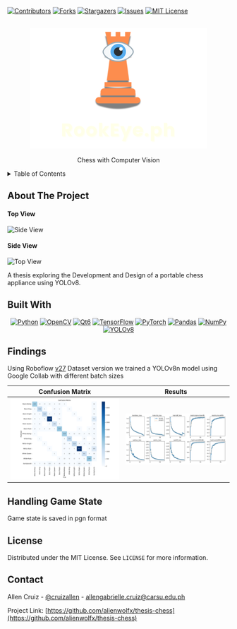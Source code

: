 <!-- Improved compatibility of back to top link: See: https://github.com/othneildrew/Best-README-Template/pull/73 -->

<a id="readme-top"></a>

[![Contributors][contributors-shield]][contributors-url]
[![Forks][forks-shield]][forks-url]
[![Stargazers][stars-shield]][stars-url]
[![Issues][issues-shield]][issues-url]
[![MIT License][license-shield]][license-url]

<!-- PROJECT LOGO -->
<br />
<div align="center">
  <a href="https://github.com/alienwolfx/thesis-chess">
    <img src="img/rookeye.ph.png" alt="Logo">
  </a>

  <p align="center">
    Chess with Computer Vision
    <br />
  </p>
</div>

<!-- TABLE OF CONTENTS -->
<details>
  <summary>Table of Contents</summary>
  <ol>
    <li>
      <a href="#about-the-project">About The Project</a>
      <ul>
        <li><a href="#built-with">Built With</a></li>
      </ul>
    </li>
    <li><a href="#findings">Findings</a></li>
    <li><a href="#license">License</a></li>
    <li><a href="#contact">Contact</a></li>
  </ol>
</details>

<!-- ABOUT THE PROJECT -->

## About The Project

#### Top View

![Side View](images/top_view.gif)

#### Side View

![Top View](images/side_view.gif)

A thesis exploring the Development and Design of a portable chess appliance using YOLOv8.

## Built With

<div align="center">

[![Python][Python]][Python-url] [![OpenCV][OpenCV]][OpenCV-url] [![Qt6][Qt6]][Qt-url]
[![TensorFlow][TensorFlow]][TensorFlow-url] [![PyTorch][PyTorch]][PyTorch-url] [![Pandas][Pandas]][Pandas-url]
[![NumPy][NumPy]][NumPy-url] [![YOLOv8][YOLOv8]][YOLOv8-url]

</div>

## Findings

Using Roboflow [v27](https://app.roboflow.com/rookeye/rookeye/27) Dataset version we trained a YOLOv8n model using Google Collab with different batch sizes

| Confusion Matrix                                      | Results                                    |
| ----------------------------------------------------- | ------------------------------------------ |
| ![Confusion Matrix](images/v27_70EPOCH_confusion.png) | ![Results](images/v27_70EPOCH_results.png) |

## Handling Game State

Game state is saved in pgn format

## License

Distributed under the MIT License. See `LICENSE` for more information.

## Contact

Allen Cruiz - [@cruizallen](https://instagram.com/cruizallen) - <allengabrielle.cruiz@carsu.edu.ph>

Project Link: [https://github.com/alienwolfx/thesis-chess](https://github.com/alienwolfx/thesis-chess)

<!-- MARKDOWN LINKS & IMAGES -->
<!-- https://www.markdownguide.org/basic-syntax/#reference-style-links -->

[contributors-shield]: https://img.shields.io/github/contributors/alienwolfx/thesis-chess.svg?style=for-the-badge
[contributors-url]: https://github.com/alienwolfx/thesis-chess/graphs/contributors
[forks-shield]: https://img.shields.io/github/forks/alienwolfx/thesis-chess.svg?style=for-the-badge
[forks-url]: https://github.com/alienwolfx/thesis-chess/network/members
[stars-shield]: https://img.shields.io/github/stars/alienwolfx/thesis-chess.svg?style=for-the-badge
[stars-url]: https://github.com/alienwolfx/thesis-chess/stargazers
[issues-shield]: https://img.shields.io/github/issues/alienwolfx/thesis-chess.svg?style=for-the-badge
[issues-url]: https://github.com/alienwolfx/thesis-chess/issues
[license-shield]: https://img.shields.io/github/license/alienwolfx/thesis-chess.svg?style=for-the-badge
[license-url]: https://github.com/alienwolfx/thesis-chess/blob/master/LICENSE.txt
[Python]: https://img.shields.io/badge/python-3776AB?style=for-the-badge
[Python-url]: https://www.python.org/
[OpenCV]: https://img.shields.io/badge/OpenCV-5C3EE8?style=for-the-badge
[OpenCV-url]: https://opencv.org/
[Qt6]: https://img.shields.io/badge/Qt6-41CD52?style=for-the-badge
[Qt-url]: https://www.qt.io/
[TensorFlow]: https://img.shields.io/badge/TensorFlow-FF6F00?style=for-the-badge
[TensorFlow-url]: https://www.tensorflow.org/
[PyTorch]: https://img.shields.io/badge/PyTorch-FF0000?style=for-the-badge
[PyTorch-url]: https://pytorch.org/
[Pandas]: https://img.shields.io/badge/Pandas-150458?style=for-the-badge
[Pandas-url]: https://pandas.pydata.org/
[NumPy]: https://img.shields.io/badge/NumPy-013243?style=for-the-badge
[NumPy-url]: https://numpy.org/
[YOLOv8]: https://img.shields.io/badge/YOLOv8-354fed?style=for-the-badge
[YOLOv8-url]: https://www.ultralytics.com/

